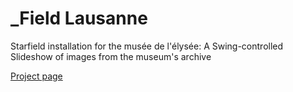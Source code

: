# _Field Lausanne
Starfield installation for the musée de l'élysée: A Swing-controlled Slideshow of images from the museum's archive

[Project page](https://bastiengirschig.com/item/301)
